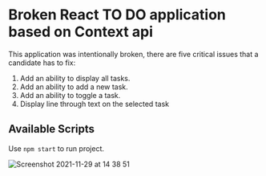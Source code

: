 # Broken React TO DO application based on Context api

This application was intentionally broken, there are five critical issues that a candidate has to fix:

1. Add an ability to display all tasks.
2. Add an ability to add a new task.
3. Add an ability to toggle a task.
4. Display line through text on the selected task
## Available Scripts

Use `npm start` to run project.

![Screenshot 2021-11-29 at 14 38 51](https://user-images.githubusercontent.com/90752191/143871414-9a8b735a-6ff0-4125-b10a-4ad79f21ecc1.png)
